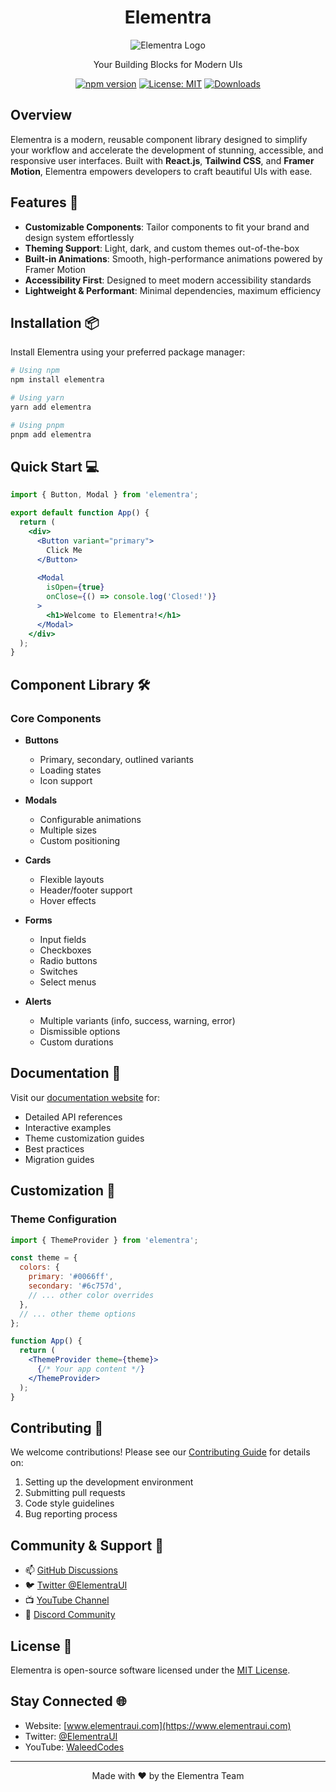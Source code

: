 <div align="center">

# Elementra

![Elementra Logo](https://via.placeholder.com/150)

Your Building Blocks for Modern UIs

[![npm version](https://img.shields.io/npm/v/elementra.svg)](https://www.npmjs.com/package/elementra)
[![License: MIT](https://img.shields.io/badge/License-MIT-yellow.svg)](https://opensource.org/licenses/MIT)
[![Downloads](https://img.shields.io/npm/dm/elementra.svg)](https://www.npmjs.com/package/elementra)

</div>

## Overview

Elementra is a modern, reusable component library designed to simplify your workflow and accelerate the development of stunning, accessible, and responsive user interfaces. Built with **React.js**, **Tailwind CSS**, and **Framer Motion**, Elementra empowers developers to craft beautiful UIs with ease.

## Features 🚀

- **Customizable Components**: Tailor components to fit your brand and design system effortlessly
- **Theming Support**: Light, dark, and custom themes out-of-the-box
- **Built-in Animations**: Smooth, high-performance animations powered by Framer Motion
- **Accessibility First**: Designed to meet modern accessibility standards
- **Lightweight & Performant**: Minimal dependencies, maximum efficiency

## Installation 📦

Install Elementra using your preferred package manager:

```bash
# Using npm
npm install elementra

# Using yarn
yarn add elementra

# Using pnpm
pnpm add elementra
```

## Quick Start 💻

```jsx
import { Button, Modal } from 'elementra';

export default function App() {
  return (
    <div>
      <Button variant="primary">
        Click Me
      </Button>
      
      <Modal 
        isOpen={true} 
        onClose={() => console.log('Closed!')}
      >
        <h1>Welcome to Elementra!</h1>
      </Modal>
    </div>
  );
}
```

## Component Library 🛠️

### Core Components

- **Buttons**
  - Primary, secondary, outlined variants
  - Loading states
  - Icon support
  
- **Modals**
  - Configurable animations
  - Multiple sizes
  - Custom positioning
  
- **Cards**
  - Flexible layouts
  - Header/footer support
  - Hover effects
  
- **Forms**
  - Input fields
  - Checkboxes
  - Radio buttons
  - Switches
  - Select menus
  
- **Alerts**
  - Multiple variants (info, success, warning, error)
  - Dismissible options
  - Custom durations

## Documentation 📖

Visit our [documentation website](https://elementraui.com) for:
- Detailed API references
- Interactive examples
- Theme customization guides
- Best practices
- Migration guides

## Customization 🎨

### Theme Configuration

```jsx
import { ThemeProvider } from 'elementra';

const theme = {
  colors: {
    primary: '#0066ff',
    secondary: '#6c757d',
    // ... other color overrides
  },
  // ... other theme options
};

function App() {
  return (
    <ThemeProvider theme={theme}>
      {/* Your app content */}
    </ThemeProvider>
  );
}
```

## Contributing 🤝

We welcome contributions! Please see our [Contributing Guide](CONTRIBUTING.md) for details on:

1. Setting up the development environment
2. Submitting pull requests
3. Code style guidelines
4. Bug reporting process

## Community & Support 💬

- 📫 [GitHub Discussions](https://github.com/elementra/discussions)
- 🐦 [Twitter @ElementraUI](https://twitter.com/ElementraUI)
- 📺 [YouTube Channel](https://youtube.com/@WaleedCodes)
- 💬 [Discord Community](https://discord.gg/elementra)

## License 📄

Elementra is open-source software licensed under the [MIT License](LICENSE).

## Stay Connected 🌐

- Website: [www.elementraui.com](https://www.elementraui.com)
- Twitter: [@ElementraUI](https://twitter.com/ElementraUI)
- YouTube: [WaleedCodes](https://youtube.com/@WaleedCodes)

---

<div align="center">
  Made with ❤️ by the Elementra Team
</div>
